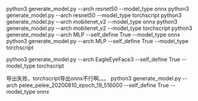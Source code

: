 python3 generate_model.py --arch resnet50 --model_type onnx
python3 generate_model.py --arch resnet50 --model_type torchscript
python3 generate_model.py --arch mobilenet_v2 --model_type onnx
python3 generate_model.py --arch mobilenet_v2 --model_type torchscript
python3 generate_model.py --arch MLP --self_define True --model_type onnx
python3 generate_model.py --arch MLP --self_define True --model_type torchscript

python3 generate_model.py --arch EagleEyeFace3 --self_define True --model_type torchscript

导出失败，torchscript导出onnx不行啊。。。
python3 generate_model.py --arch pelee_pelee_20200810_epoch_19_516000 --self_define True --model_type onnx
